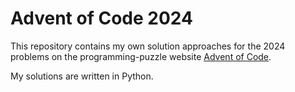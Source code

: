 # Advent of Code 2024

This repository contains my own solution approaches for the 2024 problems on the programming-puzzle website [Advent of Code](https://adventofcode.com/).

My solutions are written in Python. 
